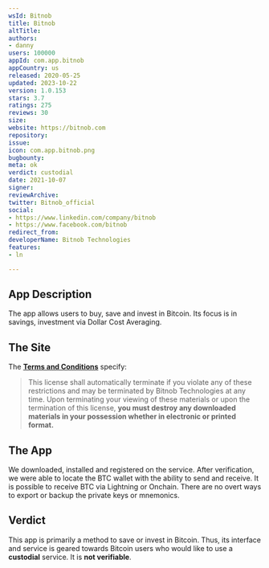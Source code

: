 ```yaml
---
wsId: Bitnob
title: Bitnob
altTitle: 
authors:
- danny
users: 100000
appId: com.app.bitnob
appCountry: us
released: 2020-05-25
updated: 2023-10-22
version: 1.0.153
stars: 3.7
ratings: 275
reviews: 30
size: 
website: https://bitnob.com
repository: 
issue: 
icon: com.app.bitnob.png
bugbounty: 
meta: ok
verdict: custodial
date: 2021-10-07
signer: 
reviewArchive: 
twitter: Bitnob_official
social:
- https://www.linkedin.com/company/bitnob
- https://www.facebook.com/bitnob
redirect_from: 
developerName: Bitnob Technologies
features:
- ln

---
```


## App Description

The app allows users to buy, save and invest in Bitcoin. Its focus is in savings, investment via Dollar Cost Averaging. 

## The Site

The [**Terms and Conditions**](https://bitnob.com/terms-of-services/) specify:

>This license shall automatically terminate if you violate any of these restrictions and may be terminated by Bitnob Technologies at any time. Upon terminating your viewing of these materials or upon the termination of this license, **you must destroy any downloaded materials in your possession whether in electronic or printed format.**

## The App

We downloaded, installed and registered on the service. After verification, we were able to locate the BTC wallet with the ability to send and receive. It is possible to receive BTC via Lightning or Onchain. There are no overt ways to export or backup the private keys or mnemonics.

## Verdict

This app is primarily a method to save or invest in Bitcoin. Thus, its interface and service is geared towards Bitcoin users who would like to use a **custodial** service. It is **not verifiable**.

